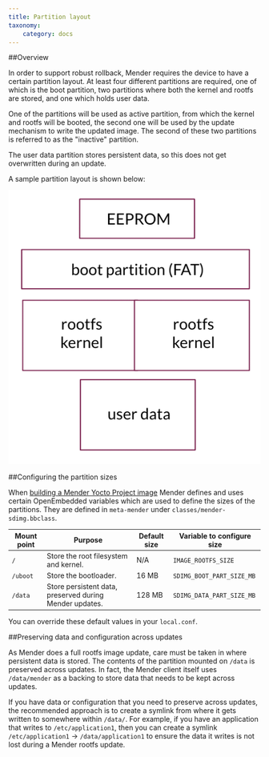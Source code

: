 ```yaml
---
title: Partition layout
taxonomy:
    category: docs
---
```


##Overview

In order to support robust rollback, Mender requires the device to have a certain partition layout. At least four different partitions are required, one of which is the boot partition, two partitions where both the kernel and rootfs are stored, and one which holds user data.

One of the partitions will be used as active partition, from which the kernel and rootfs will be booted, the second one will be used by the update mechanism to write the updated image. The second of these two partitions is referred to as the "inactive" partition.

The user data partition stores persistent data, so this does not get overwritten during an update.

A sample partition layout is shown below:

![Mender client partition layout](mender_client_partition_layout.png)


##Configuring the partition sizes

When [building a Mender Yocto Project image](../../Artifacts/Building-Mender-Yocto-image) Mender defines and uses certain OpenEmbedded variables which are used to define the sizes of the partitions. They are defined in `meta-mender` under `classes/mender-sdimg.bbclass`.

| Mount point | Purpose                                                 | Default size | Variable to configure size |
|-------------|---------------------------------------------------------|--------------|----------------------------|
| `/`         | Store the root filesystem and kernel.                   | N/A          | `IMAGE_ROOTFS_SIZE`        |
| `/uboot`    | Store the bootloader.                                   | 16 MB        | `SDIMG_BOOT_PART_SIZE_MB`  |
| `/data`     | Store persistent data, preserved during Mender updates. | 128 MB       | `SDIMG_DATA_PART_SIZE_MB`  |


You can override these default values in your `local.conf`.


##Preserving data and configuration across updates

As Mender does a full rootfs image update, care must be taken in where persistent data is stored. The contents of the partition mounted on `/data` is preserved across updates. In fact, the Mender client itself uses `/data/mender` as a backing to store data that needs to be kept across updates.

If you have data or configuration that you need to preserve across updates, the recommended approach is to create a symlink from where it gets written to somewhere within `/data/`. For example, if you have an application that writes to `/etc/application1`, then you can create a symlink `/etc/application1` -> `/data/application1` to ensure the data it writes is not lost during a Mender rootfs update.
